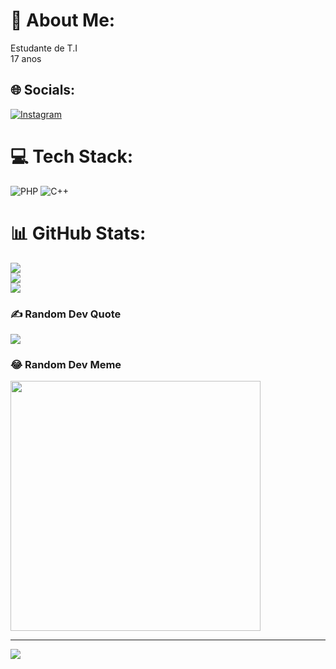 # 💫 About Me:
Estudante de T.I<br>17 anos 


## 🌐 Socials:
[![Instagram](https://img.shields.io/badge/Instagram-%23E4405F.svg?logo=Instagram&logoColor=white)](https://instagram.com/sara_sofiia_) 

# 💻 Tech Stack:
![PHP](https://img.shields.io/badge/php-%23777BB4.svg?style=for-the-badge&logo=php&logoColor=white) ![C++](https://img.shields.io/badge/c++-%2300599C.svg?style=for-the-badge&logo=c%2B%2B&logoColor=white)
# 📊 GitHub Stats:
![](https://github-readme-stats.vercel.app/api?username=sarasofiia&theme=buefy&hide_border=false&include_all_commits=false&count_private=false)<br/>
![](https://github-readme-streak-stats.herokuapp.com/?user=sarasofiia&theme=buefy&hide_border=false)<br/>
![](https://github-readme-stats.vercel.app/api/top-langs/?username=sarasofiia&theme=buefy&hide_border=false&include_all_commits=false&count_private=false&layout=compact)

### ✍️ Random Dev Quote
![](https://quotes-github-readme.vercel.app/api?type=horizontal&theme=dark)

### 😂 Random Dev Meme
<img src='https://randommeme-five.vercel.app/' style="height: 400px;"/>

---
[![](https://visitcount.itsvg.in/api?id=sarasofiia&icon=0&color=0)](https://visitcount.itsvg.in)

<!-- Proudly created with GPRM ( https://gprm.itsvg.in ) -->